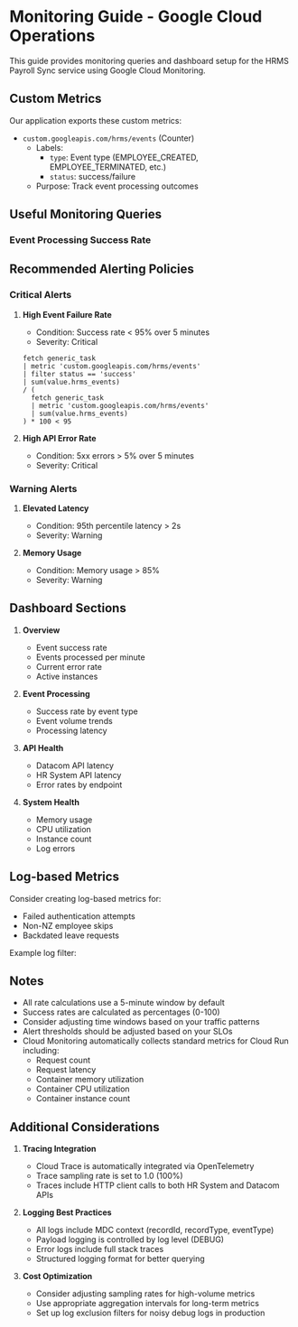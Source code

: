 # Monitoring Guide - Google Cloud Operations

This guide provides monitoring queries and dashboard setup for the HRMS Payroll Sync service using Google Cloud Monitoring.

## Custom Metrics

Our application exports these custom metrics:
- `custom.googleapis.com/hrms/events` (Counter)
  - Labels: 
    - `type`: Event type (EMPLOYEE_CREATED, EMPLOYEE_TERMINATED, etc.)
    - `status`: success/failure
  - Purpose: Track event processing outcomes

## Useful Monitoring Queries

### Event Processing Success Rate 

## Recommended Alerting Policies

### Critical Alerts

1. **High Event Failure Rate**
   - Condition: Success rate < 95% over 5 minutes
   - Severity: Critical
   ```
   fetch generic_task
   | metric 'custom.googleapis.com/hrms/events'
   | filter status == 'success'
   | sum(value.hrms_events)
   / (
     fetch generic_task
     | metric 'custom.googleapis.com/hrms/events'
     | sum(value.hrms_events)
   ) * 100 < 95
   ```

2. **High API Error Rate**
   - Condition: 5xx errors > 5% over 5 minutes
   - Severity: Critical

### Warning Alerts

1. **Elevated Latency**
   - Condition: 95th percentile latency > 2s
   - Severity: Warning

2. **Memory Usage**
   - Condition: Memory usage > 85%
   - Severity: Warning

## Dashboard Sections

1. **Overview**
   - Event success rate
   - Events processed per minute
   - Current error rate
   - Active instances

2. **Event Processing**
   - Success rate by event type
   - Event volume trends
   - Processing latency

3. **API Health**
   - Datacom API latency
   - HR System API latency
   - Error rates by endpoint

4. **System Health**
   - Memory usage
   - CPU utilization
   - Instance count
   - Log errors

## Log-based Metrics

Consider creating log-based metrics for:
- Failed authentication attempts
- Non-NZ employee skips
- Backdated leave requests

Example log filter:

## Notes

- All rate calculations use a 5-minute window by default
- Success rates are calculated as percentages (0-100)
- Consider adjusting time windows based on your traffic patterns
- Alert thresholds should be adjusted based on your SLOs
- Cloud Monitoring automatically collects standard metrics for Cloud Run including:
  - Request count
  - Request latency
  - Container memory utilization
  - Container CPU utilization
  - Container instance count

## Additional Considerations

1. **Tracing Integration**
   - Cloud Trace is automatically integrated via OpenTelemetry
   - Trace sampling rate is set to 1.0 (100%)
   - Traces include HTTP client calls to both HR System and Datacom APIs

2. **Logging Best Practices**
   - All logs include MDC context (recordId, recordType, eventType)
   - Payload logging is controlled by log level (DEBUG)
   - Error logs include full stack traces
   - Structured logging format for better querying

3. **Cost Optimization**
   - Consider adjusting sampling rates for high-volume metrics
   - Use appropriate aggregation intervals for long-term metrics
   - Set up log exclusion filters for noisy debug logs in production